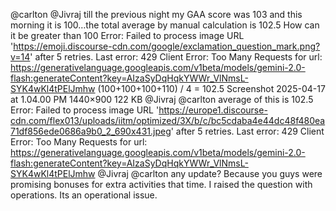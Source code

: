@carlton @Jivraj till the previous night my GAA score was 103 and this morning it is 100…the total average by manual calculation is 102.5
How can it be greater than 100
Error: Failed to process image URL 'https://emoji.discourse-cdn.com/google/exclamation_question_mark.png?v=14' after 5 retries. Last error: 429 Client Error: Too Many Requests for url: https://generativelanguage.googleapis.com/v1beta/models/gemini-2.0-flash:generateContent?key=AIzaSyDqHqkYWWr_VlNmsL-SYK4wKl4tPElJmhw
(100+100+100+110) / 4 = 102.5 Screenshot 2025-04-17 at 1.04.00 PM 1440×900 122 KB @Jivraj @carlton average of this is 102.5
Error: Failed to process image URL 'https://europe1.discourse-cdn.com/flex013/uploads/iitm/optimized/3X/b/c/bc5cdaba4e44dc48f480ea71df856ede0686a9b0_2_690x431.jpeg' after 5 retries. Last error: 429 Client Error: Too Many Requests for url: https://generativelanguage.googleapis.com/v1beta/models/gemini-2.0-flash:generateContent?key=AIzaSyDqHqkYWWr_VlNmsL-SYK4wKl4tPElJmhw
@Jivraj @carlton any update?
Because you guys were promising bonuses for extra activities that time.
I raised the question with operations. Its an operational issue.
